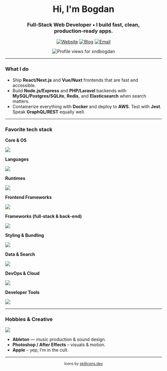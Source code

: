 <!-- HEADER -->
<h1 align="center">Hi, I'm Bogdan</h1>
<h3 align="center">Full‑Stack Web Developer • I build fast, clean, production‑ready apps.</h3>

<p align="center">
  <a href="https://www.himthe.dev" target="_blank"><img alt="Website" src="https://img.shields.io/badge/Website-himthe.dev-informational?style=for-the-badge&logo=vercel&logoColor=white"></a>
  <a href="https://www.himthe.dev/blog" target="_blank"><img alt="Blog" src="https://img.shields.io/badge/Blog-Read%20my%20posts-informational?style=for-the-badge&logo=hashnode"></a>
  <a href="mailto:bogdan.mosteanu@hey.com"><img alt="Email" src="https://img.shields.io/badge/Email-bogdan.mosteanu@hey.com-informational?style=for-the-badge&logo=gmail&logoColor=white"></a>
</p>

<p align="center">
  <img src="https://komarev.com/ghpvc/?username=xndbogdan&label=Profile%20views&color=0e75b6&style=flat" alt="Profile views for xndbogdan" />
</p>

---

<!-- WHAT I DO -->
### What I do
- Ship **React/Next.js** and **Vue/Nuxt** frontends that are fast and accessible.
- Build **Node.js/Express** and **PHP/Laravel** backends with **MySQL/Postgres/SQLite**, **Redis**, and **Elasticsearch** when search matters.
- Containerize everything with **Docker** and deploy to **AWS**. Test with **Jest**. Speak **GraphQL/REST** equally well.

---

### Favorite tech stack

**Core & OS**  
<p><img src="https://skillicons.dev/icons?i=git,vscode,linux,bash&perline=12"></p>

**Languages**  
<p><img src="https://skillicons.dev/icons?i=php,js,ts&perline=12"></p>

**Runtimes**  
<p><img src="https://skillicons.dev/icons?i=nodejs,bun&perline=12"></p>

**Frontend Frameworks**  
<p><img src="https://skillicons.dev/icons?i=react,vue&perline=12"></p>

**Frameworks (full‑stack & back‑end)**  
<p><img src="https://skillicons.dev/icons?i=laravel,nextjs,nuxtjs,express&perline=12"></p>

**Styling & Bundling**  
<p><img src="https://skillicons.dev/icons?i=tailwind,css,sass,vite&perline=12"></p>

**Data & Search**  
<p><img src="https://skillicons.dev/icons?i=mysql,postgres,sqlite,redis,elasticsearch,prisma&perline=12"></p>

**DevOps & Cloud**  
<p><img src="https://skillicons.dev/icons?i=docker,aws,netlify&perline=12"></p>

**Developer Tools**  
<p><img src="https://skillicons.dev/icons?i=postman,figma,codepen,babel,sentry&perline=12"></p>

---

### Hobbies & Creative
<p><img src="https://skillicons.dev/icons?i=ableton,ps,ae,apple&perline=12"></p>

- **Ableton** — music production & sound design.
- **Photoshop / After Effects** – visuals & motion.  
- **Apple** – yep, I’m in the cult.

---

<p align="center"><sub>Icons by <a href="https://skillicons.dev">skillicons.dev</a></sub></p>
